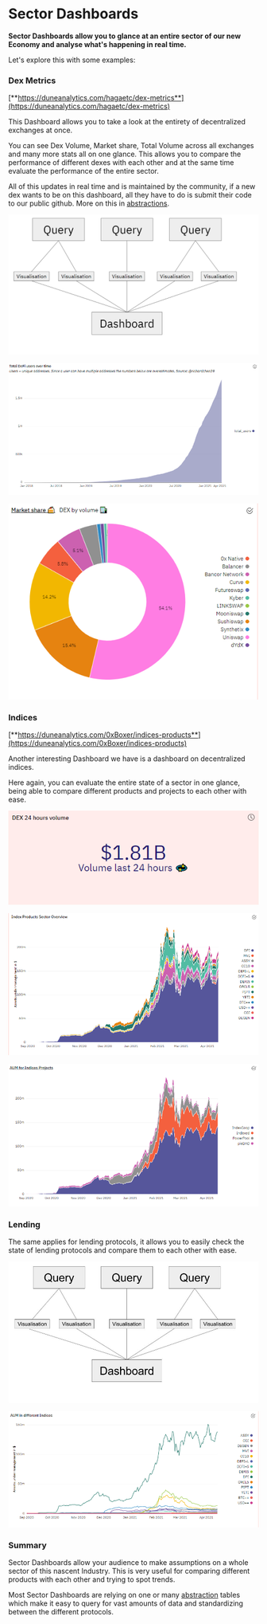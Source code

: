 # Sector Dashboards

**Sector Dashboards allow you to glance at an entire sector of our new Economy and analyse what's happening in real time.**

Let's explore this with some examples:

### Dex Metrics

[**https://duneanalytics.com/hagaetc/dex-metrics**](https://duneanalytics.com/hagaetc/dex-metrics)

This Dashboard allows you to take a look at the entirety of decentralized exchanges at once.

You can see Dex Volume, Market share, Total Volume across all exchanges and many more stats all on one glance. This allows you to compare the performance of different dexes with each other and at the same time evaluate the performance of the entire sector.

All of this updates in real time and is maintained by the community, if a new dex wants to be on this dashboard, all they have to do is submit their code to our public github. More on this in [abstractions](../../data-tables/data-tables/abstractions.md).



![](../../.gitbook/assets/image%20%2816%29.png)

![](../../.gitbook/assets/image%20%284%29.png)

![](../../.gitbook/assets/image%20%288%29.png)



### Indices

[**https://duneanalytics.com/0xBoxer/indices-products**](https://duneanalytics.com/0xBoxer/indices-products)

Another interesting Dashboard we have is a dashboard on decentralized indices.

Here again, you can evaluate the entire state of a sector in one glance, being able to compare different products and projects to each other with ease.

![](../../.gitbook/assets/image%20%289%29.png)

![](../../.gitbook/assets/image%20%2810%29.png)

![](../../.gitbook/assets/image%20%2811%29.png)

### Lending



The same applies for lending protocols, it allows you to easily check the state of lending protocols and compare them to each other with ease.

![](../../.gitbook/assets/image%20%285%29.png)

![](../../.gitbook/assets/image%20%2812%29.png)

### Summary

Sector Dashboards allow your audience to make assumptions on a whole sector of this nascent Industry. This is very useful for comparing different products with each other and trying to spot trends.

Most Sector Dashboards are relying on one or many [abstraction](../../data-tables/data-tables/abstractions.md) tables which make it easy to query for vast amounts of data and standardizing between the different protocols.

  


